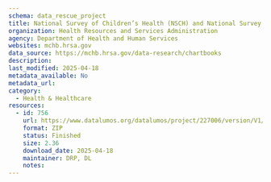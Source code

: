 ```yaml
---
schema: data_rescue_project 
title: National Survey of Children’s Health (NSCH) and National Survey of Children with Special Health Care Needs Chartbooks
organization: Health Resources and Services Administration
agency: Department of Health and Human Services
websites: mchb.hrsa.gov
data_source: https://mchb.hrsa.gov/data-research/chartbooks
description: 
last_modified: 2025-04-18
metadata_available: No
metadata_url: 
category:
  - Health & Healthcare 
resources:
  - id: 756
    url: https://www.datalumos.org/datalumos/project/227006/version/V1/view
    format: ZIP
    status: Finished
    size: 2.36
    download_date: 2025-04-18
    maintainer: DRP, DL
    notes: 
---
```

